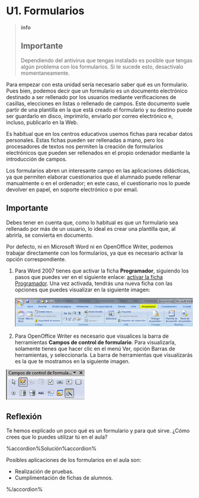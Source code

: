 # U1. Formularios

>**info**
>
>## Importante
>
>Dependiendo del antivirus que tengas instalado es posible que tengas algún problema con los formularios. Si te sucede esto, desactívalo momentaneamente.

Para empezar con esta unidad sería necesario saber qué es un formulario. Pues bien, podemos decir que un formulario es un documento electrónico destinado a ser rellenado por los usuarios mediante verificaciones de casillas, elecciones en listas o rellenado de campos. Este documento suele partir de una plantilla en la que está creado el formulario y su destino puede ser guardarlo en disco, imprimirlo, enviarlo por correo electrónico e, incluso, publicarlo en la Web.

Es habitual que en los centros educativos usemos fichas para recabar datos personales. Estas fichas pueden ser rellenadas a mano, pero los procesadores de textos nos permiten la creación de formularios electrónicos que pueden ser rellenados en el propio ordenador mediante la introducción de campos.

Los formularios abren un interesante campo en las aplicaciones didácticas, ya que permiten elaborar cuestionarios que el alumnado puede rellenar manualmente o en el ordenador; en este caso, el cuestionario nos lo puede devolver en papel, en soporte electrónico o por email.

## Importante

Debes tener en cuenta que, como lo habitual es que un formulario sea rellenado por más de un usuario, lo ideal es crear una plantilla que, al abrirla, se convierta en documento.

Por defecto, ni en Microsoft Word ni en OpenOffice Writer, podemos trabajar directamente con los formularios, ya que es necesario activar la opción correspondiente.

1.  Para Word 2007 tienes que activar la ficha **Programador**, siguiendo los pasos que puedes ver en el siguiente enlace: [activar la ficha Programador](http://office.microsoft.com/es-es/word-help/crear-formularios-que-los-usuarios-rellenan-en-word-HA010030746.aspx?CTT=1#BM1 "Cómo activar la ficha Programador en Word"). Una vez activada, tendrás una nueva ficha con las opciones que puedes visualizar en la siguiente imagen:
    
    ![5.3. Ficha Programador para el trabajo con Formularios en Word 2007. Captura propia.](img/5Imagen_03.jpg)
    
1.  Para OpenOffice Writer es necesario que visualices la barra de herramientas **Campos de control de formulario**. Para visualizarla, solamente tienes que hacer clic en el menú Ver, opción Barras de herramientas, y seleccionarla. La barra de herramientas que visualizarás es la que te mostramos en la siguiente imagen.  
    
![5.4. Barra de herramientas para el trabajo con formularios en OpenOffice Writer. Captura propia.](img/5Imagen_04.jpg)

    

## Reflexión

Te hemos explicado un poco qué es un formulario y para qué sirve. ¿Cómo crees que lo puedes utilizar tú en el aula?

%accordion%Solución%accordion%

Posibles aplicaciones de los formularios en el aula son:

*   Realización de pruebas.
*   Cumplimentación de fichas de alumnos.

%/accordion%



